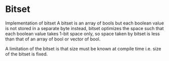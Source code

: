 # Bitset
Implementation of bitset
A bitset is an array of bools but each boolean value is not stored in a separate byte instead, bitset optimizes the space such that each boolean value takes 1-bit space only, so space taken by bitset is less than that of an array of bool or vector of bool. 

A limitation of the bitset is that size must be known at compile time i.e. size of the bitset is fixed.
